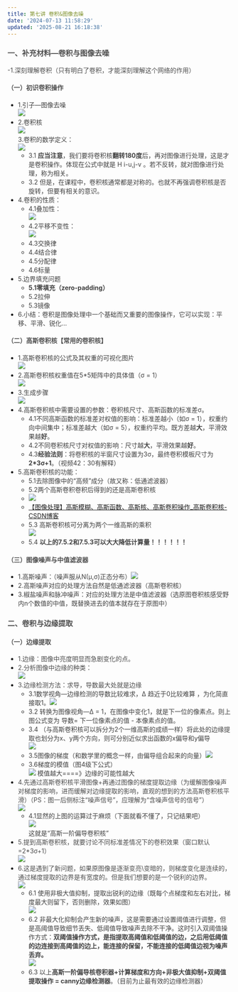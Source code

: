 ```yaml
---
title: 第七讲 卷积&图像去噪
date: '2024-07-13 11:58:29'
updated: '2025-08-21 16:18:38'
---
```

### <font style="color:rgb(79, 79, 79);">一、补充材料—卷积与图像去噪</font>
<font style="color:rgb(77, 77, 77);">-1.深刻理解卷积（只有明白了卷积，才能深刻理解这个网络的作用）</font>

#### <font style="color:rgb(79, 79, 79);">（一）初识卷积操作</font>
+ <font style="color:rgba(0, 0, 0, 0.75);">1.引子—图像去噪  
</font>![](/images/77f1bbe1f4050dec71ecf6fba22837f2.png)
+ <font style="color:rgba(0, 0, 0, 0.75);">2.卷积核  
</font>![](/images/6b37d1f088297eb55761f70aca2b485f.png)<font style="color:rgba(0, 0, 0, 0.75);">  
</font><font style="color:rgba(0, 0, 0, 0.75);">3.卷积的数学定义：  
</font>![](/images/a8bbdd0bc753355d0136c94d42bef448.png)
    - <font style="color:rgba(0, 0, 0, 0.75);">3.1</font><font style="color:rgba(0, 0, 0, 0.75);"> </font>**<font style="color:rgba(0, 0, 0, 0.75);">应当注意</font>**<font style="color:rgba(0, 0, 0, 0.75);">，我们要将卷积核</font>**<font style="color:rgba(0, 0, 0, 0.75);">翻转180度</font>**<font style="color:rgba(0, 0, 0, 0.75);">后，再对图像进行处理，这是才是卷积操作。体现在公式中就是 H i-u,j-v 。若不反转，就对图像进行处理，称为相关。</font>
    - <font style="color:rgba(0, 0, 0, 0.75);">3.2 但是，在课程中，卷积核通常都是对称的。也就不再强调卷积核是否旋转，但要有相关的意识。</font>
+ <font style="color:rgba(0, 0, 0, 0.75);">4.卷积的性质：</font>
    - <font style="color:rgba(0, 0, 0, 0.75);">4.1叠加性：  
</font>![](/images/1972ff22e8eceb2cde977c6fa667842e.png)
    - <font style="color:rgba(0, 0, 0, 0.75);">4.2平移不变性：  
</font>![](/images/e6901862ccf29e2f4b30b2757a59264c.png)
    - <font style="color:rgba(0, 0, 0, 0.75);">4.3交换律</font>
    - <font style="color:rgba(0, 0, 0, 0.75);">4.4结合律</font>
    - <font style="color:rgba(0, 0, 0, 0.75);">4.5分配律</font>
    - <font style="color:rgba(0, 0, 0, 0.75);">4.6标量</font>
+ <font style="color:rgba(0, 0, 0, 0.75);">5.边界填充问题</font>
    - **<font style="color:rgba(0, 0, 0, 0.75);">5.1零填充（zero-padding）</font>**
    - <font style="color:rgba(0, 0, 0, 0.75);">5.2拉伸</font>
    - <font style="color:rgba(0, 0, 0, 0.75);">5.3镜像</font>
+ <font style="color:rgba(0, 0, 0, 0.75);">6.小结：卷积是图像处理中一个基础而又重要的图像操作，它可以实现：平移、平滑、锐化…</font>

#### <font style="color:rgb(79, 79, 79);">（二）高斯卷积核【常用的卷积核】</font>
+ <font style="color:rgba(0, 0, 0, 0.75);">1.高斯卷积核的公式及其权重的可视化图片  
</font>![](/images/83056dc979b53a772f0f19fb5b24fd6e.png)
+ <font style="color:rgba(0, 0, 0, 0.75);">2.高斯卷积核权重值在5*5矩阵中的具体值（σ = 1）  
</font>![](/images/fbe7caf0d44f2784b533a1fb9b504090.png)
+ <font style="color:rgba(0, 0, 0, 0.75);">3.生成步骤  
</font>![](/images/8d7cac32392a8401a376c68db3d41d77.png)
+ <font style="color:rgba(0, 0, 0, 0.75);">4.高斯卷积核中需要设置的参数：卷积核尺寸、高斯函数的标准差σ。</font>
    - <font style="color:rgba(0, 0, 0, 0.75);">4.1不同高斯函数的标准差对权值的影响：标准差越小（如σ = 1），权重约向中间集中；标准差越大（如σ = 5），权重约平均。既方差越</font>**<font style="color:rgba(0, 0, 0, 0.75);">大</font>**<font style="color:rgba(0, 0, 0, 0.75);">，平滑效果越</font>**<font style="color:rgba(0, 0, 0, 0.75);">好</font>**<font style="color:rgba(0, 0, 0, 0.75);">。</font>
    - <font style="color:rgba(0, 0, 0, 0.75);">4.2不同卷积核尺寸对权值的影响：尺寸越</font>**<font style="color:rgba(0, 0, 0, 0.75);">大</font>**<font style="color:rgba(0, 0, 0, 0.75);">，平滑效果越</font>**<font style="color:rgba(0, 0, 0, 0.75);">好</font>**<font style="color:rgba(0, 0, 0, 0.75);">。</font>
    - <font style="color:rgba(0, 0, 0, 0.75);">4.3</font>**<font style="color:rgba(0, 0, 0, 0.75);">经验法则</font>**<font style="color:rgba(0, 0, 0, 0.75);">：将卷积核的半窗尺寸设置为3σ，最终卷积模板尺寸为</font>**<font style="color:rgba(0, 0, 0, 0.75);">2*3σ+1</font>**<font style="color:rgba(0, 0, 0, 0.75);">。（视频42：30有解释）</font>
+ <font style="color:rgba(0, 0, 0, 0.75);">5.高斯卷积核的功能：</font>
    - <font style="color:rgba(0, 0, 0, 0.75);">5.1去除图像中的“高频”成分（故又称：低通滤波器）</font>
    - <font style="color:rgba(0, 0, 0, 0.75);">5.2两个高斯卷积卷积后得到的还是高斯卷积核</font>
    - ![](/images/b20f7946e9ae55c0c00ddb8e9036cc9a.png)
    - [【图像处理】高斯模糊、高斯函数、高斯核、高斯卷积操作_高斯卷积核-CSDN博客](https://blog.csdn.net/u013066730/article/details/123112159)
    - <font style="color:rgba(0, 0, 0, 0.75);">5.3 高斯卷积核可分离为两个一维高斯的乘积  
</font>![](/images/e041e1e46b4dabd885355fddfa3e778e.png)
    - <font style="color:rgba(0, 0, 0, 0.75);">5.4</font><font style="color:rgba(0, 0, 0, 0.75);"> </font>**<font style="color:rgba(0, 0, 0, 0.75);">以上的7.5.2和7.5.3可以大大降低计算量！！！！！！</font>**

#### <font style="color:rgb(79, 79, 79);">（三）图像噪声与中值滤波器</font>
+ <font style="color:rgba(0, 0, 0, 0.75);">1.高斯噪声：（噪声服从N(μ,σ)正态分布）</font>![](/images/2aa046be17aa4a0b4c774703a619173f.png)
+ <font style="color:rgba(0, 0, 0, 0.75);">2.高斯噪声对应的处理方法自然是低通滤波器（高斯卷积核）</font>
+ <font style="color:rgba(0, 0, 0, 0.75);">3.椒盐噪声和脉冲噪声：对应的处理方法是中值滤波器（选原图卷积核感受野内n个数值的中值，既替换进去的值本就存在于原图中）</font>

### <font style="color:rgb(79, 79, 79);">二、卷积与边缘提取</font>
#### <font style="color:rgb(79, 79, 79);">（一）边缘提取</font>
+ <font style="color:rgb(77, 77, 77);">1.边缘：图像中亮度明显而急剧变化的点。</font>
+ <font style="color:rgb(77, 77, 77);">2.分析图像中边缘的种类：  
</font>![](/images/58ca337ce05e47d867a08563c99eea45.png)
+ <font style="color:rgb(77, 77, 77);">3.边缘检测方法：求导，导数最大处就是边缘</font>
    - <font style="color:rgba(0, 0, 0, 0.75);">3.1数学视角—边缘检测的导数比较难求，Δ 趋近于0比较难算 ，为化简直接取1。</font>![](/images/129c55dddfdce64ce9fdf33d1b4174d0.png)
    - <font style="color:rgba(0, 0, 0, 0.75);">3.2 转换为图像视角—Δ = 1，在图像中变化1，就是下一位的像素点。则上图公式变为 导数= 下一位像素点的值 - 本像素点的值。</font>
    - <font style="color:rgba(0, 0, 0, 0.75);">3.4 （与高斯卷积核可以拆分为2个一维高斯的成绩一样）将此处的边缘提取也划分为x、y两个方向，则可分别近似求出函数的x偏导和y偏导  
</font>![](/images/f3193da0f5795526ff020250d35090e8.png)
    - <font style="color:rgba(0, 0, 0, 0.75);">3.5图像的梯度（和数学里的概念一样，由偏导组合起来的向量）</font>![](/images/269a6f47e1ad92b909d6a8c67039d660.png)
    - <font style="color:rgba(0, 0, 0, 0.75);">3.6梯度的模值（图4级下公式）  
</font>![](/images/77bdab4b64b3d2629e2912082e8d3f1d.png)<font style="color:rgba(0, 0, 0, 0.75);"> 模值越大====》边缘的可能性越大</font>
+ <font style="color:rgb(77, 77, 77);">4.先通过高斯卷积核平滑图像+再通过图像的梯度提取边缘（为缓解图像噪声对梯度的影响，进而缓解对边缘提取的影响，直观的想到的方法高斯卷积核平滑）（PS：图一后侧标注“噪声信号”，应理解为“含噪声信号的信号”）  
</font>![](/images/823e6df17c74abf59f416a914c4f2f31.png)
    - <font style="color:rgba(0, 0, 0, 0.75);">4.1显然的上图的运算过于麻烦（下面就看不懂了，只记结果吧）  
</font>![](/images/f3b6cb76565ae491ec0a6c9c5746a4aa.png)<font style="color:rgba(0, 0, 0, 0.75);">  
</font><font style="color:rgba(0, 0, 0, 0.75);">这就是“高斯一阶偏导卷积核”</font>
+ <font style="color:rgb(77, 77, 77);">5.提到高斯卷积核，就要讨论不同标准差情况下的卷积效果（窗口默认=2*3σ+1）  
</font>![](/images/b51c6da25ae4c8315027f8e45294cb2f.png)
+ <font style="color:rgb(77, 77, 77);">6.这是遇到了新问题，如果原图像是逐渐变亮\变暗的，则梯度变化是连续的，通过梯度提取的边界是有宽度的。但是我们想要的是一个锐利的边界。  
</font>![](/images/88b5eb195ed425b8b14c45b60a1c7990.png)
    - <font style="color:rgba(0, 0, 0, 0.75);">6.1 使用非极大值抑制，提取出锐利的边缘（既每个点梯度和左右对比，梯度最大则留下，否则删除，效果如图）  
</font>![](/images/b021d042bea2422370bf034a6631f8d1.png)
    - <font style="color:rgba(0, 0, 0, 0.75);">6.2 非最大化抑制会产生新的噪声，这是需要通过设置阈值进行调整，但是高阈值导致细节丢失、低阈值导致噪声去除不干净。这时引入双阈值操作方式：</font>**<font style="color:rgba(0, 0, 0, 0.75);">双阈值操作方式，是指提取高阈值和低阈值的边，之后用低阈值的边连接到高阈值的边上，能连接的保留，不能连接的低阈值边视为噪声丢弃。</font>**<font style="color:rgba(0, 0, 0, 0.75);">  
</font>![](/images/5f1d34c2e2fcdb3b88ea9dcd9a55ea6d.png)
    - <font style="color:rgba(0, 0, 0, 0.75);">6.3 以上</font>**<font style="color:rgba(0, 0, 0, 0.75);">高斯一阶偏导核卷积器+计算梯度和方向+非极大值抑制+双阈值提取操作 = canny边缘检测器</font>**<font style="color:rgba(0, 0, 0, 0.75);">。（目前为止最有效的边缘检测器）</font>

